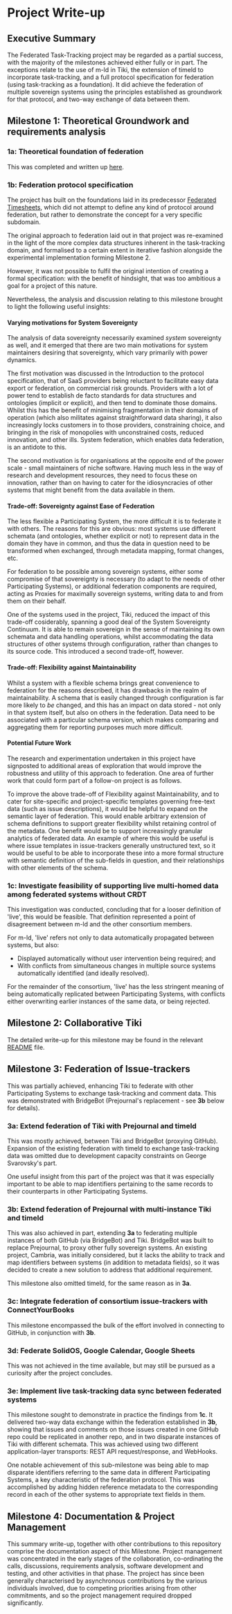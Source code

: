 # Project Write-up
## Executive Summary
The Federated Task-Tracking project may be regarded as a partial success, with the majority of the milestones achieved either fully or in part.  The exceptions relate to the use of m-ld in Tiki, the extension of timeld to incorporate task-tracking, and a full protocol specification for federation (using task-tracking as a foundation).  It did achieve the federation of multiple sovereign systems using the principles established as groundwork for that protocol, and two-way exchange of data between them.

## Milestone 1: Theoretical Groundwork and requirements analysis
### 1a: Theoretical foundation of federation
This was completed and written up [here](https://github.com/federatedbookkeeping/research/tree/main/Article).
### 1b: Federation protocol specification
The project has built on the foundations laid in its predecessor [Federated Timesheets](https://github.com/federatedbookkeeping/timesheets), which did not attempt to define any kind of protocol around federation, but rather to demonstrate the concept for a very specific subdomain.

The original approach to federation laid out in that project was re-examined in the light of the more complex data structures inherent in the task-tracking domain, and formalised to a certain extent in iterative fashion alongside the experimental implementation forming Milestone 2.

However, it was not possible to fulfil the original intention of creating a formal specification: with the benefit of hindsight, that was too ambitious a goal for a project of this nature.

Nevertheless, the analysis and discussion relating to this milestone brought to light the following useful insights:
#### Varying motivations for System Sovereignty
The analysis of data sovereignty necessarily examined *system* sovereignty as well, and it emerged that there are two main motivations for system maintainers desiring that sovereignty, which vary primarily with power dynamics.

The first motivation was discussed in the Introduction to the protocol specification, that of SaaS providers being reluctant to facilitate easy data export or federation, on commercial risk grounds.  Providers with a lot of power tend to establish de facto standards for data structures and ontologies (implicit or explicit), and then tend to dominate those domains.  Whilst this has the benefit of minimising fragmentation in their domains of operation (which also militates against straightforward data sharing), it also increasingly locks customers in to those providers, constraining choice, and bringing in the risk of monopolies with unconstrained costs, reduced innovation, and other ills.  System federation, which enables data federation, is an antidote to this.

The second motivation is for organisations at the opposite end of the power scale - small maintainers of niche software.  Having much less in the way of research and development resources, they need to focus these on innovation, rather than on having to cater for the idiosyncracies of other systems that might benefit from the data available in them.

#### Trade-off: Sovereignty against Ease of Federation
The less flexible a Participating System, the more difficult it is to federate it with others.  The reasons for this are obvious: most systems use different schemata (and ontologies, whether explicit or not) to represent data in the domain they have in common, and thus the data in question need to be transformed when exchanged, through metadata mapping, format changes, etc.

For federation to be possible among sovereign systems, either some compromise of that sovereignty is necessary (to adapt to the needs of other Participating Systems), or additional federation components are required, acting as Proxies for maximally sovereign systems, writing data to and from them on their behalf.

One of the systems used in the project, Tiki, reduced the impact of this trade-off cosiderably, spanning a good deal of the System Sovereignty Continuum.  It is able to remain sovereign in the sense of maintaining its own schemata and data handling operations, whilst accommodating the data structures of other systems through configuration, rather than changes to its source code.  This introduced a second trade-off, however.

#### Trade-off: Flexibility against Maintainability
Whilst a system with a flexible schema brings great convenience to federation for the reasons described, it has drawbacks in the realm of maintainability.  A schema that is easily changed through configuration is far more likely to *be* changed, and this has an impact on data stored - not only in that system itself, but also on others in the federation.  Data need to be associated with a particular schema version, which makes comparing and aggregating them for reporting purposes much more difficult.

#### Potential Future Work
The research and experimentation undertaken in this project have signposted to additional areas of exploration that would improve the robustness and utility of this approach to federation.  One area of further work that could form part of a follow-on project is as follows.

To improve the above trade-off of Flexibility against Maintainability, and to cater for site-specific and project-specific templates governing free-text data (such as issue descriptions), it would be helpful to expand on the semantic layer of federation.  This would enable arbitrary extension of schema definitions to support greater flexibility whilst retaining control of the metadata.  One benefit would be to support increasingly granular analytics of federated data.  An example of where this would be useful is where issue templates in issue-trackers generally unstructured text, so it would be useful to be able to incorporate these into a more formal structure with semantic definition of the sub-fields in question, and their relationships with other elements of the schema.
### 1c: Investigate feasibility of supporting live multi-homed data among federated systems without CRDT
This investigation was conducted, concluding that for a looser definition of 'live', this would be feasible.  That definition represented a point of disagreement between m-ld and the other consortium members.

For m-ld, 'live' refers not only to data automatically propagated between systems, but also:
 - Displayed automatically without user intervention being required; and
 - With conflicts from simultaneous changes in multiple source systems automatically identified (and ideally resolved).

For the remainder of the consortium, 'live' has the less stringent meaning of being automatically replicated between Participating Systems, with conflicts either overwriting earlier instances of the same data, or being rejected.
## Milestone 2: Collaborative Tiki
The detailed write-up for this milestone may be found in the relevant [README](https://github.com/federatedbookkeeping/task-tracking/blob/main/Milestone%202/2a%20-%20Requirements%20Analysis/README.md) file.
## Milestone 3: Federation of Issue-trackers
This was partially achieved, enhancing Tiki to federate with other Participating Systems to exchange task-tracking and comment data.  This was demonstrated with BridgeBot (Prejournal's replacement - see **3b** below for details).  
### 3a: Extend federation of Tiki with Prejournal and timeld
This was mostly achieved, between Tiki and BridgeBot (proxying GitHub).  Expansion of the existing federation with timeld to exchange task-tracking data was omitted due to development capacity constraints on George Svarovsky's part.  

One useful insight from this part of the project was that it was especially important to be able to map identifiers pertaining to the same records to their counterparts in other Participating Systems.
### 3b: Extend federation of Prejournal with multi-instance Tiki and timeld
This was also achieved in part, extending **3a** to federating multiple instances of both GitHub (via BridgeBot) and Tiki.  BridgeBot was built to replace Prejournal, to proxy other fully sovereign systems.  An existing project, Cambria, was initially considered, but it lacks the ability to track and map identifiers between systems (in addition to metadata fields), so it was decided to create a new solution to address that additional requirement.

This milestone also omitted timeld, for the same reason as in **3a**.
### 3c: Integrate federation of consortium issue-trackers with ConnectYourBooks
This milestone encompassed the bulk of the effort involved in connecting to GitHub, in conjunction with **3b**.
### 3d: Federate SolidOS, Google Calendar, Google Sheets
This was not achieved in the time available, but may still be pursued as a curiosity after the project concludes.
### 3e: Implement live task-tracking data sync between federated systems
This milestone sought to demonstrate in practice the findings from **1c**.  It delivered two-way data exchange within the federation established in **3b**, showing that issues and comments on those issues created in one GitHub repo could be replicated in another repo, and in two disparate instances of Tiki with different schemata.  This was achieved using two different application-layer transports: REST API request/response, and WebHooks.

One notable achievement of this sub-milestone was being able to map disparate identifiers referring to the same data in different Participating Systems, a key characteristic of the federation protocol.  This was accomplished by adding hidden reference metadata to the corresponding record in each of the other systems to appropriate text fields in them.
## Milestone 4: Documentation & Project Management
This summary write-up, together with other contributions to this repository comprise the documentation aspect of this Milestone.  Project management was concentrated in the early stages of the collaboration, co-ordinating the calls, discussions, requirements analysis, software development and testing, and other activities in that phase.  The project has since been generally characterised by asynchronous contributions by the various individuals involved, due to competing priorities arising from other commitments, and so the project management required dropped significantly.